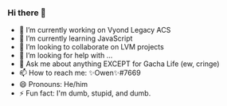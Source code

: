 ### Hi there 👋

- 🔭 I’m currently working on Vyond Legacy ACS
- 🌱 I’m currently learning JavaScript
- 👯 I’m looking to collaborate on LVM projects
- 🤔 I’m looking for help with ...
- 💬 Ask me about anything EXCEPT for Gacha Life (ew, cringe)
- 📫 How to reach me: ✨Owen✨#7669
- 😄 Pronouns: He/him
- ⚡ Fun fact: I'm dumb, stupid, and dumb.
